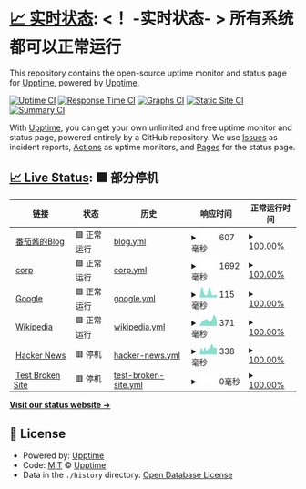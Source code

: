 # [📈 实时状态](https://demo.upptime.js.org): <！ -实时状态- > **所有系统都可以正常运行**

This repository contains the open-source uptime monitor and status page for [Upptime](https://upptime.js.org), powered by [Upptime](https://github.com/upptime/upptime).

[![Uptime CI](https://github.com/upptime/xfxx2022/workflows/Uptime%20CI/badge.svg)](https://github.com/upptime/xfxx2022/actions?query=workflow%3A%22Uptime+CI%22)
[![Response Time CI](https://github.com/upptime/xfxx2022/workflows/Response%20Time%20CI/badge.svg)](https://github.com/upptime/xfxx2022/actions?query=workflow%3A%22Response+Time+CI%22)
[![Graphs CI](https://github.com/upptime/xfxx2022/workflows/Graphs%20CI/badge.svg)](https://github.com/upptime/xfxx2022/actions?query=workflow%3A%22Graphs+CI%22)
[![Static Site CI](https://github.com/upptime/xfxx2022/workflows/Static%20Site%20CI/badge.svg)](https://github.com/upptime/xfxx2022/actions?query=workflow%3A%22Static+Site+CI%22)
[![Summary CI](https://github.com/upptime/xfxx2022/workflows/Summary%20CI/badge.svg)](https://github.com/upptime/xfxx2022/actions?query=workflow%3A%22Summary+CI%22)

With [Upptime](https://upptime.js.org), you can get your own unlimited and free uptime monitor and status page, powered entirely by a GitHub repository. We use [Issues](https://github.com/upptime/upptime/issues) as incident reports, [Actions](https://github.com/upptime/xfxx2022/actions) as uptime monitors, and [Pages](https://demo.upptime.js.org) for the status page.

## [📈 Live Status](https://demo.upptime.js.org): <!--live status--> **🟧 部分停机**

<!--start: status pages-->
<!-- This summary is generated by Upptime (https://github.com/upptime/upptime) -->
<!-- Do not edit this manually, your changes will be overwritten -->
<!-- prettier-ignore -->
| 链接 | 状态 | 历史 | 响应时间 | 正常运行时间 |
| --- | ------ | ------- | ------------- | ------ |
| <img alt="" src="https://icons.duckduckgo.com/ip3/blog.aidengrong.top.ico" height="13"> [番茄酱的Blog](https://blog.aidengrong.top) | 🟩 正常运行 | [blog.yml](https://github.com/xfxx2022/Upptime/commits/HEAD/history/blog.yml) | <details><summary><img alt="响应时间图像" src="./graphs/blog/response-time-week.png" height="20"> 607毫秒</summary><br><a href="https://jiankong.aidengrong.top/history/blog"><img alt="响应时间 405" src="https://img.shields.io/endpoint?url=https%3A%2F%2Fraw.githubusercontent.com%2Fxfxx2022%2FUpptime%2FHEAD%2Fapi%2Fblog%2Fresponse-time.json"></a><br><a href="https://jiankong.aidengrong.top/history/blog"><img alt="24 小时响应时间 581" src="https://img.shields.io/endpoint?url=https%3A%2F%2Fraw.githubusercontent.com%2Fxfxx2022%2FUpptime%2FHEAD%2Fapi%2Fblog%2Fresponse-time-day.json"></a><br><a href="https://jiankong.aidengrong.top/history/blog"><img alt="7 天正常运行时间 607" src="https://img.shields.io/endpoint?url=https%3A%2F%2Fraw.githubusercontent.com%2Fxfxx2022%2FUpptime%2FHEAD%2Fapi%2Fblog%2Fresponse-time-week.json"></a><br><a href="https://jiankong.aidengrong.top/history/blog"><img alt="30天的正常运行时间 461" src="https://img.shields.io/endpoint?url=https%3A%2F%2Fraw.githubusercontent.com%2Fxfxx2022%2FUpptime%2FHEAD%2Fapi%2Fblog%2Fresponse-time-month.json"></a><br><a href="https://jiankong.aidengrong.top/history/blog"><img alt="1年的正常运行时间 405" src="https://img.shields.io/endpoint?url=https%3A%2F%2Fraw.githubusercontent.com%2Fxfxx2022%2FUpptime%2FHEAD%2Fapi%2Fblog%2Fresponse-time-year.json"></a></details> | <details><summary><a href="https://jiankong.aidengrong.top/history/blog">100.00%</a></summary><a href="https://jiankong.aidengrong.top/history/blog"><img alt="正常运行时间 98.31%" src="https://img.shields.io/endpoint?url=https%3A%2F%2Fraw.githubusercontent.com%2Fxfxx2022%2FUpptime%2FHEAD%2Fapi%2Fblog%2Fuptime.json"></a><br><a href="https://jiankong.aidengrong.top/history/blog"><img alt="24 小时正常运行时间 100.00%" src="https://img.shields.io/endpoint?url=https%3A%2F%2Fraw.githubusercontent.com%2Fxfxx2022%2FUpptime%2FHEAD%2Fapi%2Fblog%2Fuptime-day.json"></a><br><a href="https://jiankong.aidengrong.top/history/blog"><img alt="7 天正常运行时间 100.00%" src="https://img.shields.io/endpoint?url=https%3A%2F%2Fraw.githubusercontent.com%2Fxfxx2022%2FUpptime%2FHEAD%2Fapi%2Fblog%2Fuptime-week.json"></a><br><a href="https://jiankong.aidengrong.top/history/blog"><img alt="30天的正常运行时间 100.00%" src="https://img.shields.io/endpoint?url=https%3A%2F%2Fraw.githubusercontent.com%2Fxfxx2022%2FUpptime%2FHEAD%2Fapi%2Fblog%2Fuptime-month.json"></a><br><a href="https://jiankong.aidengrong.top/history/blog"><img alt="1年的正常运行时间 98.31%" src="https://img.shields.io/endpoint?url=https%3A%2F%2Fraw.githubusercontent.com%2Fxfxx2022%2FUpptime%2FHEAD%2Fapi%2Fblog%2Fuptime-year.json"></a></details>
| <img alt="" src="https://icons.duckduckgo.com/ip3/corp.top.ico" height="13"> [corp](https://corp.top/zh) | 🟩 正常运行 | [corp.yml](https://github.com/xfxx2022/Upptime/commits/HEAD/history/corp.yml) | <details><summary><img alt="响应时间图像" src="./graphs/corp/response-time-week.png" height="20"> 1692毫秒</summary><br><a href="https://jiankong.aidengrong.top/history/corp"><img alt="响应时间 1390" src="https://img.shields.io/endpoint?url=https%3A%2F%2Fraw.githubusercontent.com%2Fxfxx2022%2FUpptime%2FHEAD%2Fapi%2Fcorp%2Fresponse-time.json"></a><br><a href="https://jiankong.aidengrong.top/history/corp"><img alt="24 小时响应时间 3227" src="https://img.shields.io/endpoint?url=https%3A%2F%2Fraw.githubusercontent.com%2Fxfxx2022%2FUpptime%2FHEAD%2Fapi%2Fcorp%2Fresponse-time-day.json"></a><br><a href="https://jiankong.aidengrong.top/history/corp"><img alt="7 天正常运行时间 1692" src="https://img.shields.io/endpoint?url=https%3A%2F%2Fraw.githubusercontent.com%2Fxfxx2022%2FUpptime%2FHEAD%2Fapi%2Fcorp%2Fresponse-time-week.json"></a><br><a href="https://jiankong.aidengrong.top/history/corp"><img alt="30天的正常运行时间 1659" src="https://img.shields.io/endpoint?url=https%3A%2F%2Fraw.githubusercontent.com%2Fxfxx2022%2FUpptime%2FHEAD%2Fapi%2Fcorp%2Fresponse-time-month.json"></a><br><a href="https://jiankong.aidengrong.top/history/corp"><img alt="1年的正常运行时间 1390" src="https://img.shields.io/endpoint?url=https%3A%2F%2Fraw.githubusercontent.com%2Fxfxx2022%2FUpptime%2FHEAD%2Fapi%2Fcorp%2Fresponse-time-year.json"></a></details> | <details><summary><a href="https://jiankong.aidengrong.top/history/corp">100.00%</a></summary><a href="https://jiankong.aidengrong.top/history/corp"><img alt="正常运行时间 100.00%" src="https://img.shields.io/endpoint?url=https%3A%2F%2Fraw.githubusercontent.com%2Fxfxx2022%2FUpptime%2FHEAD%2Fapi%2Fcorp%2Fuptime.json"></a><br><a href="https://jiankong.aidengrong.top/history/corp"><img alt="24 小时正常运行时间 100.00%" src="https://img.shields.io/endpoint?url=https%3A%2F%2Fraw.githubusercontent.com%2Fxfxx2022%2FUpptime%2FHEAD%2Fapi%2Fcorp%2Fuptime-day.json"></a><br><a href="https://jiankong.aidengrong.top/history/corp"><img alt="7 天正常运行时间 100.00%" src="https://img.shields.io/endpoint?url=https%3A%2F%2Fraw.githubusercontent.com%2Fxfxx2022%2FUpptime%2FHEAD%2Fapi%2Fcorp%2Fuptime-week.json"></a><br><a href="https://jiankong.aidengrong.top/history/corp"><img alt="30天的正常运行时间 100.00%" src="https://img.shields.io/endpoint?url=https%3A%2F%2Fraw.githubusercontent.com%2Fxfxx2022%2FUpptime%2FHEAD%2Fapi%2Fcorp%2Fuptime-month.json"></a><br><a href="https://jiankong.aidengrong.top/history/corp"><img alt="1年的正常运行时间 100.00%" src="https://img.shields.io/endpoint?url=https%3A%2F%2Fraw.githubusercontent.com%2Fxfxx2022%2FUpptime%2FHEAD%2Fapi%2Fcorp%2Fuptime-year.json"></a></details>
| <img alt="" src="https://icons.duckduckgo.com/ip3/www.google.com.ico" height="13"> [Google](https://www.google.com) | 🟩 正常运行 | [google.yml](https://github.com/xfxx2022/Upptime/commits/HEAD/history/google.yml) | <details><summary><img alt="响应时间图像" src="./graphs/google/response-time-week.png" height="20"> 115毫秒</summary><br><a href="https://jiankong.aidengrong.top/history/google"><img alt="响应时间 100" src="https://img.shields.io/endpoint?url=https%3A%2F%2Fraw.githubusercontent.com%2Fxfxx2022%2FUpptime%2FHEAD%2Fapi%2Fgoogle%2Fresponse-time.json"></a><br><a href="https://jiankong.aidengrong.top/history/google"><img alt="24 小时响应时间 80" src="https://img.shields.io/endpoint?url=https%3A%2F%2Fraw.githubusercontent.com%2Fxfxx2022%2FUpptime%2FHEAD%2Fapi%2Fgoogle%2Fresponse-time-day.json"></a><br><a href="https://jiankong.aidengrong.top/history/google"><img alt="7 天正常运行时间 115" src="https://img.shields.io/endpoint?url=https%3A%2F%2Fraw.githubusercontent.com%2Fxfxx2022%2FUpptime%2FHEAD%2Fapi%2Fgoogle%2Fresponse-time-week.json"></a><br><a href="https://jiankong.aidengrong.top/history/google"><img alt="30天的正常运行时间 109" src="https://img.shields.io/endpoint?url=https%3A%2F%2Fraw.githubusercontent.com%2Fxfxx2022%2FUpptime%2FHEAD%2Fapi%2Fgoogle%2Fresponse-time-month.json"></a><br><a href="https://jiankong.aidengrong.top/history/google"><img alt="1年的正常运行时间 100" src="https://img.shields.io/endpoint?url=https%3A%2F%2Fraw.githubusercontent.com%2Fxfxx2022%2FUpptime%2FHEAD%2Fapi%2Fgoogle%2Fresponse-time-year.json"></a></details> | <details><summary><a href="https://jiankong.aidengrong.top/history/google">100.00%</a></summary><a href="https://jiankong.aidengrong.top/history/google"><img alt="正常运行时间 100.00%" src="https://img.shields.io/endpoint?url=https%3A%2F%2Fraw.githubusercontent.com%2Fxfxx2022%2FUpptime%2FHEAD%2Fapi%2Fgoogle%2Fuptime.json"></a><br><a href="https://jiankong.aidengrong.top/history/google"><img alt="24 小时正常运行时间 100.00%" src="https://img.shields.io/endpoint?url=https%3A%2F%2Fraw.githubusercontent.com%2Fxfxx2022%2FUpptime%2FHEAD%2Fapi%2Fgoogle%2Fuptime-day.json"></a><br><a href="https://jiankong.aidengrong.top/history/google"><img alt="7 天正常运行时间 100.00%" src="https://img.shields.io/endpoint?url=https%3A%2F%2Fraw.githubusercontent.com%2Fxfxx2022%2FUpptime%2FHEAD%2Fapi%2Fgoogle%2Fuptime-week.json"></a><br><a href="https://jiankong.aidengrong.top/history/google"><img alt="30天的正常运行时间 100.00%" src="https://img.shields.io/endpoint?url=https%3A%2F%2Fraw.githubusercontent.com%2Fxfxx2022%2FUpptime%2FHEAD%2Fapi%2Fgoogle%2Fuptime-month.json"></a><br><a href="https://jiankong.aidengrong.top/history/google"><img alt="1年的正常运行时间 100.00%" src="https://img.shields.io/endpoint?url=https%3A%2F%2Fraw.githubusercontent.com%2Fxfxx2022%2FUpptime%2FHEAD%2Fapi%2Fgoogle%2Fuptime-year.json"></a></details>
| <img alt="" src="https://icons.duckduckgo.com/ip3/en.wikipedia.org.ico" height="13"> [Wikipedia](https://en.wikipedia.org) | 🟩 正常运行 | [wikipedia.yml](https://github.com/xfxx2022/Upptime/commits/HEAD/history/wikipedia.yml) | <details><summary><img alt="响应时间图像" src="./graphs/wikipedia/response-time-week.png" height="20"> 371毫秒</summary><br><a href="https://jiankong.aidengrong.top/history/wikipedia"><img alt="响应时间 211" src="https://img.shields.io/endpoint?url=https%3A%2F%2Fraw.githubusercontent.com%2Fxfxx2022%2FUpptime%2FHEAD%2Fapi%2Fwikipedia%2Fresponse-time.json"></a><br><a href="https://jiankong.aidengrong.top/history/wikipedia"><img alt="24 小时响应时间 302" src="https://img.shields.io/endpoint?url=https%3A%2F%2Fraw.githubusercontent.com%2Fxfxx2022%2FUpptime%2FHEAD%2Fapi%2Fwikipedia%2Fresponse-time-day.json"></a><br><a href="https://jiankong.aidengrong.top/history/wikipedia"><img alt="7 天正常运行时间 371" src="https://img.shields.io/endpoint?url=https%3A%2F%2Fraw.githubusercontent.com%2Fxfxx2022%2FUpptime%2FHEAD%2Fapi%2Fwikipedia%2Fresponse-time-week.json"></a><br><a href="https://jiankong.aidengrong.top/history/wikipedia"><img alt="30天的正常运行时间 228" src="https://img.shields.io/endpoint?url=https%3A%2F%2Fraw.githubusercontent.com%2Fxfxx2022%2FUpptime%2FHEAD%2Fapi%2Fwikipedia%2Fresponse-time-month.json"></a><br><a href="https://jiankong.aidengrong.top/history/wikipedia"><img alt="1年的正常运行时间 211" src="https://img.shields.io/endpoint?url=https%3A%2F%2Fraw.githubusercontent.com%2Fxfxx2022%2FUpptime%2FHEAD%2Fapi%2Fwikipedia%2Fresponse-time-year.json"></a></details> | <details><summary><a href="https://jiankong.aidengrong.top/history/wikipedia">100.00%</a></summary><a href="https://jiankong.aidengrong.top/history/wikipedia"><img alt="正常运行时间 100.00%" src="https://img.shields.io/endpoint?url=https%3A%2F%2Fraw.githubusercontent.com%2Fxfxx2022%2FUpptime%2FHEAD%2Fapi%2Fwikipedia%2Fuptime.json"></a><br><a href="https://jiankong.aidengrong.top/history/wikipedia"><img alt="24 小时正常运行时间 100.00%" src="https://img.shields.io/endpoint?url=https%3A%2F%2Fraw.githubusercontent.com%2Fxfxx2022%2FUpptime%2FHEAD%2Fapi%2Fwikipedia%2Fuptime-day.json"></a><br><a href="https://jiankong.aidengrong.top/history/wikipedia"><img alt="7 天正常运行时间 100.00%" src="https://img.shields.io/endpoint?url=https%3A%2F%2Fraw.githubusercontent.com%2Fxfxx2022%2FUpptime%2FHEAD%2Fapi%2Fwikipedia%2Fuptime-week.json"></a><br><a href="https://jiankong.aidengrong.top/history/wikipedia"><img alt="30天的正常运行时间 100.00%" src="https://img.shields.io/endpoint?url=https%3A%2F%2Fraw.githubusercontent.com%2Fxfxx2022%2FUpptime%2FHEAD%2Fapi%2Fwikipedia%2Fuptime-month.json"></a><br><a href="https://jiankong.aidengrong.top/history/wikipedia"><img alt="1年的正常运行时间 100.00%" src="https://img.shields.io/endpoint?url=https%3A%2F%2Fraw.githubusercontent.com%2Fxfxx2022%2FUpptime%2FHEAD%2Fapi%2Fwikipedia%2Fuptime-year.json"></a></details>
| <img alt="" src="https://icons.duckduckgo.com/ip3/news.ycombinator.com.ico" height="13"> [Hacker News](https://news.ycombinator.com) | 🟥 停机 | [hacker-news.yml](https://github.com/xfxx2022/Upptime/commits/HEAD/history/hacker-news.yml) | <details><summary><img alt="响应时间图像" src="./graphs/hacker-news/response-time-week.png" height="20"> 338毫秒</summary><br><a href="https://jiankong.aidengrong.top/history/hacker-news"><img alt="响应时间 307" src="https://img.shields.io/endpoint?url=https%3A%2F%2Fraw.githubusercontent.com%2Fxfxx2022%2FUpptime%2FHEAD%2Fapi%2Fhacker-news%2Fresponse-time.json"></a><br><a href="https://jiankong.aidengrong.top/history/hacker-news"><img alt="24 小时响应时间 347" src="https://img.shields.io/endpoint?url=https%3A%2F%2Fraw.githubusercontent.com%2Fxfxx2022%2FUpptime%2FHEAD%2Fapi%2Fhacker-news%2Fresponse-time-day.json"></a><br><a href="https://jiankong.aidengrong.top/history/hacker-news"><img alt="7 天正常运行时间 338" src="https://img.shields.io/endpoint?url=https%3A%2F%2Fraw.githubusercontent.com%2Fxfxx2022%2FUpptime%2FHEAD%2Fapi%2Fhacker-news%2Fresponse-time-week.json"></a><br><a href="https://jiankong.aidengrong.top/history/hacker-news"><img alt="30天的正常运行时间 335" src="https://img.shields.io/endpoint?url=https%3A%2F%2Fraw.githubusercontent.com%2Fxfxx2022%2FUpptime%2FHEAD%2Fapi%2Fhacker-news%2Fresponse-time-month.json"></a><br><a href="https://jiankong.aidengrong.top/history/hacker-news"><img alt="1年的正常运行时间 307" src="https://img.shields.io/endpoint?url=https%3A%2F%2Fraw.githubusercontent.com%2Fxfxx2022%2FUpptime%2FHEAD%2Fapi%2Fhacker-news%2Fresponse-time-year.json"></a></details> | <details><summary><a href="https://jiankong.aidengrong.top/history/hacker-news">100.00%</a></summary><a href="https://jiankong.aidengrong.top/history/hacker-news"><img alt="正常运行时间 100.00%" src="https://img.shields.io/endpoint?url=https%3A%2F%2Fraw.githubusercontent.com%2Fxfxx2022%2FUpptime%2FHEAD%2Fapi%2Fhacker-news%2Fuptime.json"></a><br><a href="https://jiankong.aidengrong.top/history/hacker-news"><img alt="24 小时正常运行时间 99.99%" src="https://img.shields.io/endpoint?url=https%3A%2F%2Fraw.githubusercontent.com%2Fxfxx2022%2FUpptime%2FHEAD%2Fapi%2Fhacker-news%2Fuptime-day.json"></a><br><a href="https://jiankong.aidengrong.top/history/hacker-news"><img alt="7 天正常运行时间 100.00%" src="https://img.shields.io/endpoint?url=https%3A%2F%2Fraw.githubusercontent.com%2Fxfxx2022%2FUpptime%2FHEAD%2Fapi%2Fhacker-news%2Fuptime-week.json"></a><br><a href="https://jiankong.aidengrong.top/history/hacker-news"><img alt="30天的正常运行时间 99.94%" src="https://img.shields.io/endpoint?url=https%3A%2F%2Fraw.githubusercontent.com%2Fxfxx2022%2FUpptime%2FHEAD%2Fapi%2Fhacker-news%2Fuptime-month.json"></a><br><a href="https://jiankong.aidengrong.top/history/hacker-news"><img alt="1年的正常运行时间 99.99%" src="https://img.shields.io/endpoint?url=https%3A%2F%2Fraw.githubusercontent.com%2Fxfxx2022%2FUpptime%2FHEAD%2Fapi%2Fhacker-news%2Fuptime-year.json"></a></details>
| <img alt="" src="https://icons.duckduckgo.com/ip3/thissitedoesnotexist.koj.co.ico" height="13"> [Test Broken Site](https://thissitedoesnotexist.koj.co) | 🟥 停机 | [test-broken-site.yml](https://github.com/xfxx2022/Upptime/commits/HEAD/history/test-broken-site.yml) | <details><summary><img alt="响应时间图像" src="./graphs/test-broken-site/response-time-week.png" height="20"> 0毫秒</summary><br><a href="https://jiankong.aidengrong.top/history/test-broken-site"><img alt="响应时间 0" src="https://img.shields.io/endpoint?url=https%3A%2F%2Fraw.githubusercontent.com%2Fxfxx2022%2FUpptime%2FHEAD%2Fapi%2Ftest-broken-site%2Fresponse-time.json"></a><br><a href="https://jiankong.aidengrong.top/history/test-broken-site"><img alt="24 小时响应时间 0" src="https://img.shields.io/endpoint?url=https%3A%2F%2Fraw.githubusercontent.com%2Fxfxx2022%2FUpptime%2FHEAD%2Fapi%2Ftest-broken-site%2Fresponse-time-day.json"></a><br><a href="https://jiankong.aidengrong.top/history/test-broken-site"><img alt="7 天正常运行时间 0" src="https://img.shields.io/endpoint?url=https%3A%2F%2Fraw.githubusercontent.com%2Fxfxx2022%2FUpptime%2FHEAD%2Fapi%2Ftest-broken-site%2Fresponse-time-week.json"></a><br><a href="https://jiankong.aidengrong.top/history/test-broken-site"><img alt="30天的正常运行时间 0" src="https://img.shields.io/endpoint?url=https%3A%2F%2Fraw.githubusercontent.com%2Fxfxx2022%2FUpptime%2FHEAD%2Fapi%2Ftest-broken-site%2Fresponse-time-month.json"></a><br><a href="https://jiankong.aidengrong.top/history/test-broken-site"><img alt="1年的正常运行时间 0" src="https://img.shields.io/endpoint?url=https%3A%2F%2Fraw.githubusercontent.com%2Fxfxx2022%2FUpptime%2FHEAD%2Fapi%2Ftest-broken-site%2Fresponse-time-year.json"></a></details> | <details><summary><a href="https://jiankong.aidengrong.top/history/test-broken-site">100.00%</a></summary><a href="https://jiankong.aidengrong.top/history/test-broken-site"><img alt="正常运行时间 100.00%" src="https://img.shields.io/endpoint?url=https%3A%2F%2Fraw.githubusercontent.com%2Fxfxx2022%2FUpptime%2FHEAD%2Fapi%2Ftest-broken-site%2Fuptime.json"></a><br><a href="https://jiankong.aidengrong.top/history/test-broken-site"><img alt="24 小时正常运行时间 100.00%" src="https://img.shields.io/endpoint?url=https%3A%2F%2Fraw.githubusercontent.com%2Fxfxx2022%2FUpptime%2FHEAD%2Fapi%2Ftest-broken-site%2Fuptime-day.json"></a><br><a href="https://jiankong.aidengrong.top/history/test-broken-site"><img alt="7 天正常运行时间 100.00%" src="https://img.shields.io/endpoint?url=https%3A%2F%2Fraw.githubusercontent.com%2Fxfxx2022%2FUpptime%2FHEAD%2Fapi%2Ftest-broken-site%2Fuptime-week.json"></a><br><a href="https://jiankong.aidengrong.top/history/test-broken-site"><img alt="30天的正常运行时间 100.00%" src="https://img.shields.io/endpoint?url=https%3A%2F%2Fraw.githubusercontent.com%2Fxfxx2022%2FUpptime%2FHEAD%2Fapi%2Ftest-broken-site%2Fuptime-month.json"></a><br><a href="https://jiankong.aidengrong.top/history/test-broken-site"><img alt="1年的正常运行时间 100.00%" src="https://img.shields.io/endpoint?url=https%3A%2F%2Fraw.githubusercontent.com%2Fxfxx2022%2FUpptime%2FHEAD%2Fapi%2Ftest-broken-site%2Fuptime-year.json"></a></details>

<!--end: status pages-->

[**Visit our status website →**](https://demo.upptime.js.org)

## 📄 License

- Powered by: [Upptime](https://github.com/upptime/upptime)
- Code: [MIT](./LICENSE) © [Upptime](https://upptime.js.org)
- Data in the `./history` directory: [Open Database License](https://opendatacommons.org/licenses/odbl/1-0/)
